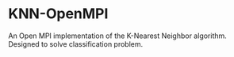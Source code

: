 # KNN-OpenMPI
An Open MPI implementation of the K-Nearest Neighbor algorithm. Designed to solve classification problem.
